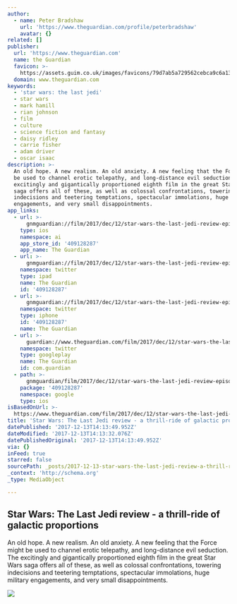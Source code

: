 ```yaml
---
author:
  - name: Peter Bradshaw
    url: 'https://www.theguardian.com/profile/peterbradshaw'
    avatar: {}
related: []
publisher:
  url: 'https://www.theguardian.com'
  name: the Guardian
  favicon: >-
    https://assets.guim.co.uk/images/favicons/79d7ab5a729562cebca9c6a13c324f0e/32x32.ico
  domain: www.theguardian.com
keywords:
  - 'star wars: the last jedi'
  - star wars
  - mark hamill
  - rian johnson
  - film
  - culture
  - science fiction and fantasy
  - daisy ridley
  - carrie fisher
  - adam driver
  - oscar isaac
description: >-
  An old hope. A new realism. An old anxiety. A new feeling that the Force might
  be used to channel erotic telepathy, and long-distance evil seduction. The
  excitingly and gigantically proportioned eighth film in the great Star Wars
  saga offers all of these, as well as colossal confrontations, towering
  indecisions and teetering temptations, spectacular immolations, huge military
  engagements, and very small disappointments.
app_links:
  - url: >-
      gnmguardian://film/2017/dec/12/star-wars-the-last-jedi-review-episode-viii-rian-johnson?contenttype=Article&source=applinks
    type: ios
    namespace: ai
    app_store_id: '409128287'
    app_name: The Guardian
  - url: >-
      gnmguardian://film/2017/dec/12/star-wars-the-last-jedi-review-episode-viii-rian-johnson?contenttype=Article&source=twitter
    namespace: twitter
    type: ipad
    name: The Guardian
    id: '409128287'
  - url: >-
      gnmguardian://film/2017/dec/12/star-wars-the-last-jedi-review-episode-viii-rian-johnson?contenttype=Article&source=twitter
    namespace: twitter
    type: iphone
    id: '409128287'
    name: The Guardian
  - url: >-
      guardian://www.theguardian.com/film/2017/dec/12/star-wars-the-last-jedi-review-episode-viii-rian-johnson
    namespace: twitter
    type: googleplay
    name: The Guardian
    id: com.guardian
  - path: >-
      gnmguardian/film/2017/dec/12/star-wars-the-last-jedi-review-episode-viii-rian-johnson?contenttype=Article&source=google
    package: '409128287'
    namespace: google
    type: ios
isBasedOnUrl: >-
  https://www.theguardian.com/film/2017/dec/12/star-wars-the-last-jedi-review-episode-viii-rian-johnson
title: 'Star Wars: The Last Jedi review - a thrill-ride of galactic proportions'
datePublished: '2017-12-13T14:13:49.952Z'
dateModified: '2017-12-13T14:13:32.076Z'
datePublishedOriginal: '2017-12-13T14:13:49.952Z'
via: {}
inFeed: true
starred: false
sourcePath: _posts/2017-12-13-star-wars-the-last-jedi-review-a-thrill-ride-of-galactic.md
_context: 'http://schema.org'
_type: MediaObject

---
```

<article style=""><h1>Star Wars: The Last Jedi review - a thrill-ride of galactic proportions</h1><p>An old hope. A new realism. An old anxiety. A new feeling that the Force might be used to channel erotic telepathy, and long-distance evil seduction. The excitingly and gigantically proportioned eighth film in the great Star Wars saga offers all of these, as well as colossal confrontations, towering indecisions and teetering temptations, spectacular immolations, huge military engagements, and very small disappointments.</p><img src="https://i.guim.co.uk/img/media/b6eb5850e4450feb93943207e9b19c54008186c0/131_0_1430_858/master/1430.jpg?w=1200&amp;h=630&amp;q=55&amp;auto=format&amp;usm=12&amp;fit=crop&amp;crop=faces%2Centropy&amp;bm=normal&amp;ba=bottom%2Cleft&amp;blend64=aHR0cHM6Ly91cGxvYWRzLmd1aW0uY28udWsvMjAxNi8wNS8yNS9vdmVybGF5LWxvZ28tMTIwMC05MF9vcHQucG5n&amp;s=3908493ed9d12c8b8d83e2bb087923a8" /></article>